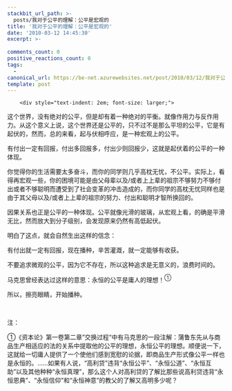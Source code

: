 ```yaml
---
stackbit_url_path: >-
  posts/我对于公平的理解：公平是宏观的
title: '我对于公平的理解：公平是宏观的'
date: '2010-03-12 14:45:30'
excerpt: >-
  
comments_count: 0
positive_reactions_count: 0
tags: 
  - 
canonical_url: https://be-net.azurewebsites.net/post/2010/03/12/我对于公平的理解：公平是宏观的
template: post
---
```


        <div style="text-indent: 2em; font-size: larger;">
<p>这个世界，没有绝对的公平，但是却有着一种绝对的平衡。就像作用力与反作用力。从这个意义上说，这个世界还是公平的，只不过不是那么平坦的公平，它是有起伏的，然而，总的来看，起与伏相呼应，是一种宏观上的公平。</p>
<p>有付出一定有回报，付出多回报多，付出少则回报少，这就是起伏着的公平的一种体现。</p>
<p>你觉得你的生活需要太多奋斗，而你的同学则几乎高枕无忧，不公平。实际上，看得再宏观一些，你的困境可能是由父母辈以及/或者上上辈的祖宗不够努力不够付出或者不够聪明而遭受到了社会变革的冲击造成的，而你同学的高枕无忧同样也是由于其父母以及/或者上上辈的祖宗的努力、付出和聪明才智所换回的。</p>
<p>因果关系也正是公平的一种体现。公平就像光滑的玻璃，从宏观上看，的确是平滑无比，然而放大到分子级别，会发现原来仍然有高低起伏。</p>
<p>明白了这点，就会自然生出这样的信念：</p>
<p>有付出就一定有回报，现在播种，辛苦灌溉，就一定能够有收获。</p>
<p>不要追求微观的公平，因为它不存在，所以这种追求是无意义的，浪费时间的。</p>
<p>马克思曾经表达过这样的意思：永恒的公平是庸人的理想！<sup>①</sup></p>
<p>所以，擦亮眼睛，开始播种。</p>
<p>&nbsp;</p>
<p>注：</p>
<p>①《资本论》第一卷第二章”交换过程“中有马克思的一段注解：蒲鲁东先从与商品生产相适应的法的关系中提取他的公平的理想，永恒公平的理想。顺便说一下，这就给一切庸人提供了一个使他们感到宽慰的论据，即商品生产形式像公平一样也是永恒的。……如果有人说，“高利贷”违背“永恒公平”、“永恒公道”、“永恒互助”以及其他种种“永恒真理”，那么这个人对高利贷的了解比那些说高利贷违背“永恒恩典”、“永恒信仰”和“永恒神意”的教父的了解又高明多少呢？</p>
</div>
      